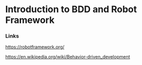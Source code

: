 # Introduction to BDD and Robot Framework

### Links

https://robotframework.org/

https://en.wikipedia.org/wiki/Behavior-driven_development

